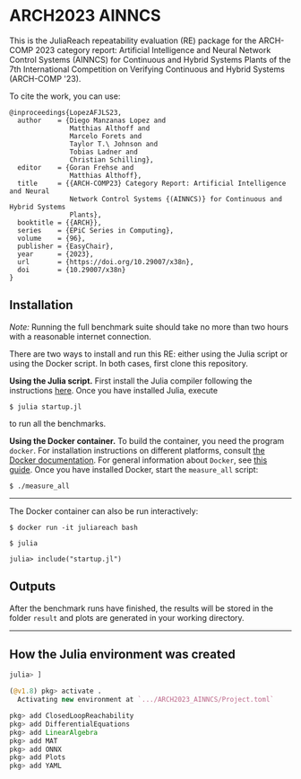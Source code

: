 # ARCH2023 AINNCS

This is the JuliaReach repeatability evaluation (RE) package for the ARCH-COMP
2023 category report: Artificial Intelligence and Neural Network Control Systems
(AINNCS) for Continuous and Hybrid Systems Plants of the 7th International
Competition on Verifying Continuous and Hybrid Systems (ARCH-COMP '23).

To cite the work, you can use:

```
@inproceedings{LopezAFJLS23,
  author    = {Diego Manzanas Lopez and
               Matthias Althoff and
               Marcelo Forets and
               Taylor T.\ Johnson and
               Tobias Ladner and
               Christian Schilling},
  editor    = {Goran Frehse and
               Matthias Althoff},
  title     = {{ARCH-COMP23} Category Report: Artificial Intelligence and Neural
               Network Control Systems {(AINNCS)} for Continuous and Hybrid Systems
               Plants},
  booktitle = {{ARCH}},
  series    = {EPiC Series in Computing},
  volume    = {96},
  publisher = {EasyChair},
  year      = {2023},
  url       = {https://doi.org/10.29007/x38n},
  doi       = {10.29007/x38n}
}
```

## Installation

*Note:* Running the full benchmark suite should take no more than two hours with
a reasonable internet connection.

There are two ways to install and run this RE: either using the Julia script or
using the Docker script.
In both cases, first clone this repository.


**Using the Julia script.**
First install the Julia compiler following the instructions
[here](http://julialang.org/downloads).
Once you have installed Julia, execute

```shell
$ julia startup.jl
```

to run all the benchmarks.


**Using the Docker container.**
To build the container, you need the program `docker`.
For installation instructions on different platforms, consult
[the Docker documentation](https://docs.docker.com/install/).
For general information about `Docker`, see
[this guide](https://docs.docker.com/get-started/).
Once you have installed Docker, start the `measure_all` script:

```shell
$ ./measure_all
```

---

The Docker container can also be run interactively:

```shell
$ docker run -it juliareach bash

$ julia

julia> include("startup.jl")
```

## Outputs

After the benchmark runs have finished, the results will be stored in the folder
`result` and plots are generated in your working directory.

---

## How the Julia environment was created

```julia
julia> ]

(@v1.8) pkg> activate .
  Activating new environment at `.../ARCH2023_AINNCS/Project.toml`

pkg> add ClosedLoopReachability
pkg> add DifferentialEquations
pkg> add LinearAlgebra
pkg> add MAT
pkg> add ONNX
pkg> add Plots
pkg> add YAML
```
